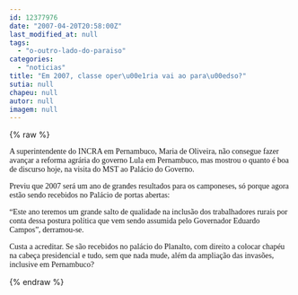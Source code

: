 ```yaml
---
id: 12377976
date: "2007-04-20T20:58:00Z"
last_modified_at: null
tags:
  - "o-outro-lado-do-paraiso"
categories:
  - "noticias"
title: "Em 2007, classe oper\u00e1ria vai ao para\u00edso?"
sutia: null
chapeu: null
autor: null
imagem: null
---
```

{% raw %}
<p><P><FONT face=Verdana>A superintendente do INCRA em Pernambuco, Maria de Oliveira, não consegue fazer avançar a reforma agrária do governo Lula em Pernambuco, mas mostrou o quanto é boa de discurso hoje, na visita do MST ao Palácio do Governo.</FONT></P></p>
<p><P><FONT face=Verdana>Previu que 2007 será um ano de grandes resultados para os camponeses, só porque agora estão sendo recebidos no Palácio de portas abertas: </FONT></P></p>
<p><P><FONT face=Verdana>“Este ano teremos um grande salto de qualidade na inclusão dos trabalhadores rurais por conta dessa postura política que vem sendo assumida pelo Governador Eduardo Campos”, derramou-se. </FONT></P></p>
<p><P><FONT face=Verdana>Custa a acreditar. Se são recebidos no palácio do Planalto, com direito a colocar chapéu na cabeça presidencial e tudo, sem que nada mude, além da ampliação das invasões, inclusive em Pernambuco?</FONT></P> </p>
{% endraw %}